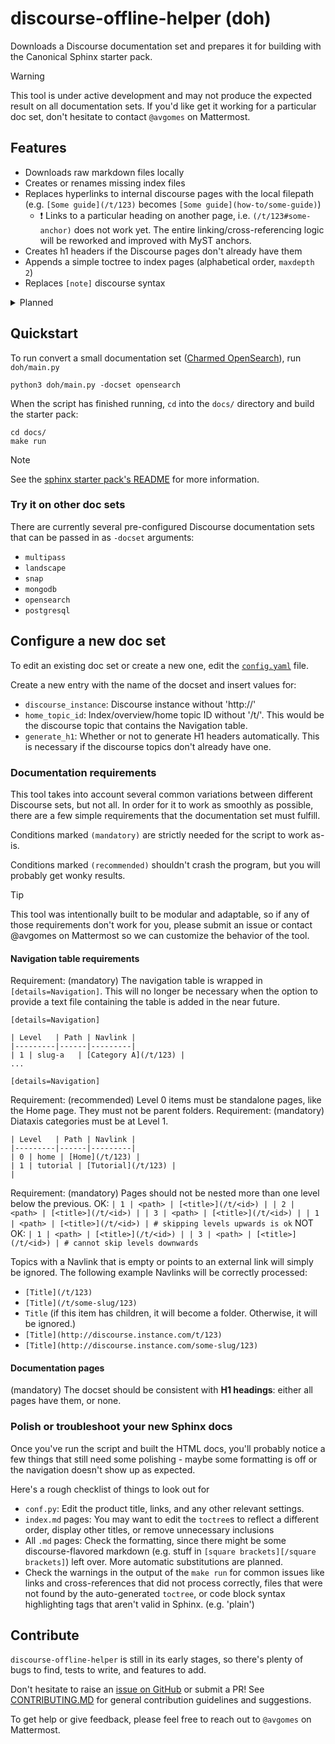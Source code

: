 # discourse-offline-helper (doh)

Downloads a Discourse documentation set and prepares it for building with the Canonical Sphinx starter pack.

> [!WARNING]
> This tool is under active development and may not produce the expected result on all documentation sets.
> If you'd like get it working for a particular doc set, don't hesitate to contact `@avgomes` on Mattermost.

## Features
* Downloads raw markdown files locally
* Creates or renames missing index files
* Replaces hyperlinks to internal discourse pages with the local filepath (e.g. `[Some guide](/t/123)` becomes `[Some guide](how-to/some-guide)`)
  * :exclamation: Links to a particular heading on another page, i.e. `(/t/123#some-anchor)` does not work yet. The entire linking/cross-referencing logic will be reworked and improved with MyST anchors.
* Creates h1 headers if the Discourse pages don't already have them
* Appends a simple toctree to index pages (alphabetical order, `maxdepth 2`)
* Replaces `[note]` discourse syntax

<details>

<summary>Planned</summary>

* Will autogenerate MyST heading targets and fix cross-references
* Will replace `[tab]` discourse syntax
* Will replace `<href>` anchors with regular markdown headings
* PDF features
* Snap the `doh` module to remove python requirement: `sudo snap install doh & doh -docset <product>`

</details>

## Quickstart

To run convert a small documentation set ([Charmed OpenSearch](https://charmhub.io/opensearch)), run `doh/main.py`
```
python3 doh/main.py -docset opensearch
```

When the script has finished running, `cd` into the `docs/` directory and build the starter pack:
```
cd docs/
make run
```
> [!NOTE]
> See the [sphinx starter pack's README](https://github.com/canonical/sphinx-docs-starter-pack/blob/main/README.rst) for more information.

### Try it on other doc sets

There are currently several pre-configured Discourse documentation sets that can be passed in as `-docset` arguments:
* `multipass`
* `landscape`
* `snap`
* `mongodb`
* `opensearch`
* `postgresql`

## Configure a new doc set 

To edit an existing doc set or create a new one, edit the [`config.yaml`](doh/config.yaml) file.

Create a new entry with the name of the docset and insert values for:
* `discourse_instance`: Discourse instance without 'http://'
* `home_topic_id`: Index/overview/home topic ID without '/t/'. This would be the discourse topic that contains the Navigation table.
* `generate_h1`: Whether or not to generate H1 headers automatically. This is necessary if the discourse topics don't already have one.

### Documentation requirements

This tool takes into account several common variations between different Discourse sets, but not all. In order for it to work as smoothly as possible, there are a few simple requirements that the documentation set must fulfill.

Conditions marked `(mandatory)` are strictly needed for the script to work as-is. 

Conditions marked `(recommended)` shouldn't crash the program, but you will probably get wonky results. 

> [!TIP]
> This tool was intentionally built to be modular and adaptable, so if any of those requirements don't work for you, please submit an issue or contact @avgomes on Mattermost so we can customize the behavior of the tool.

#### Navigation table requirements

Requirement: (mandatory) The navigation table is wrapped in `[details=Navigation]`. This will no longer be necessary when the option to provide a text file containing the table is added in the near future.
```
[details=Navigation]

| Level   | Path | Navlink |
|---------|------|---------|
| 1 | slug-a   | [Category A](/t/123) |
...

[details=Navigation]
```

Requirement: (recommended) Level 0 items must be standalone pages, like the Home page. They must not be parent folders.
Requirement: (mandatory) Diataxis categories must be at Level 1.
```
| Level   | Path | Navlink |
|---------|------|---------|
| 0 | home | [Home](/t/123) |
| 1 | tutorial | [Tutorial](/t/123) |
| 
```


Requirement: (mandatory) Pages should not be nested more than one level below the previous.
    OK:
    ```
    | 1 | <path> | [<title>](/t/<id>) |
    | 2 | <path> | [<title>](/t/<id>) |
    | 3 | <path> | [<title>](/t/<id>) |
    | 1 | <path> | [<title>](/t/<id>) | # skipping levels upwards is ok
    ```
    NOT OK:
    ```
    | 1 | <path> | [<title>](/t/<id>) |
    | 3 | <path> | [<title>](/t/<id>) | # cannot skip levels downwards
    ```

Topics with a Navlink that is empty or points to an external link will simply be ignored. The following example Navlinks will be correctly processed:
* `[Title](/t/123)` 
* `[Title](/t/some-slug/123)`
* `Title` (if this item has children, it will become a folder. Otherwise, it will be ignored.)
* `[Title](http://discourse.instance.com/t/123)`
* `[Title](http://discourse.instance.com/some-slug/123)`

#### Documentation pages
(mandatory) The docset should be consistent with **H1 headings**: either all pages have them, or none.

### Polish or troubleshoot your new Sphinx docs

Once you've run the script and built the HTML docs, you'll probably notice a few things that still need some polishing - maybe some formatting is off or the navigation doesn't show up as expected.

Here's a rough checklist of things to look out for
* `conf.py`: Edit the product title, links, and any other relevant settings.
* `index.md` pages: You may want to edit the `toctree`s to reflect a different order, display other titles, or remove unnecessary inclusions
* All `.md` pages: Check the formatting, since there might be some discourse-flavored markdown (e.g. stuff in `[square brackets][/square brackets]`) left over. More automatic substitutions are planned.
* Check the warnings in the output of the `make run` for common issues like links and cross-references that did not process correctly, files that were not found by the auto-generated `toctree`, or code block syntax highlighting tags that aren't valid in Sphinx. (e.g. 'plain')

## Contribute

`discourse-offline-helper` is still in its early stages, so there's plenty of bugs to find, tests to write, and features to add.

Don't hesitate to raise an [issue on GitHub](https://github.com/s-makin/discourse-offline-helper/issues) or submit a PR! See [CONTRIBUTING.MD](CONTRIBUTING.md) for general contribution guidelines and suggestions. 

To get help or give feedback, please feel free to reach out to `@avgomes` on Mattermost. 